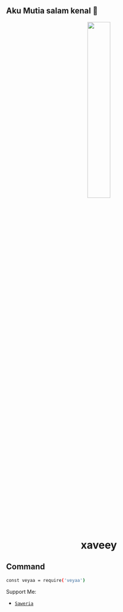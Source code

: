
## Aku Mutia salam kenal 👋

<p align="center">
	<img src="https://telegra.ph/file/dafb1752d07315108d8e3.jpg" width="35%" style="margin-left: auto;margin-right: auto;display: block;">
</p>
<h1 align="center">xaveey</h1>


## Command

```bash
const veyaa = require('veyaa')
```

Support Me:
* [`Saweria`](https://saweria.co/veyaa)

